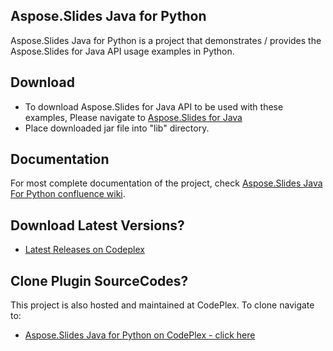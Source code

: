 ## Aspose.Slides Java for Python

Aspose.Slides Java for Python is a project that demonstrates / provides the Aspose.Slides for Java API usage examples in Python.

## Download

* To download Aspose.Slides for Java API to be used with these examples, Please navigate to [Aspose.Slides for Java](https://downloads.aspose.com/slides/java) 
* Place downloaded jar file into "lib" directory. 

## Documentation

For most complete documentation of the project, check [Aspose.Slides Java For Python confluence wiki](https://docs.aspose.com/display/slidesjava/Aspose.Slides+Java+for+Python).

## Download Latest Versions?

* [Latest Releases on Codeplex](http://asposeslidesjavapython.codeplex.com/releasesce)

## Clone Plugin SourceCodes?

This project is also hosted and maintained at CodePlex. To clone navigate to:

* [Aspose.Slides Java for Python on CodePlex - click here](https://asposeslidesjavapython.codeplex.com/SourceControl/latest)
